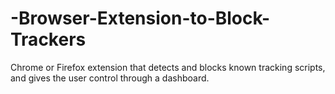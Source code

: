 # -Browser-Extension-to-Block-Trackers
Chrome or Firefox extension that detects and blocks known tracking scripts, and gives the user control through a dashboard.
